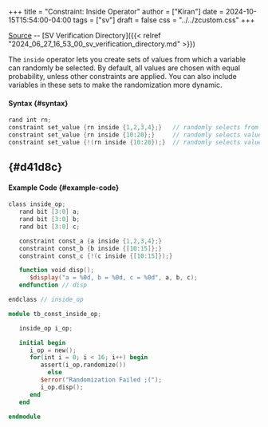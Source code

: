 +++
title = "Constraint: Inside Operator"
author = ["Kiran"]
date = 2024-10-15T15:54:00-04:00
tags = ["sv"]
draft = false
css = "../../zcustom.css"
+++

[Source](https://github.com/24x7fpga/SystemVerilog_Verification/blob/main/sv_verification/const_inside_op/tb_const_inside_op.sv) -- [SV Verification Directory]({{< relref "2024_06_27_16_53_00_sv_verification_directory.md" >}})

The `inside` operator lets you create sets of values from which a variable can randomly be selected. By default, all values are chosen with equal probability, unless other constraints are applied. You can also include variables in these sets to make the randomization more dynamic.


#### Syntax {#syntax}

```verilog
rand int rn;
constraint set_value {rn inside {1,2,3,4};}   // randomly selects from set of values
constraint set_value {rn inside {10:20};}     // randomly selects values from 10 to 20
constraint set_value {!(rn inside {10:20});}  // randomly selects values outside of the range 10 to 20
```


##  {#d41d8c}


#### Example Code {#example-code}

```verilog
class inside_op;
   rand bit [3:0] a;
   rand bit [3:0] b;
   rand bit [3:0] c;

   constraint const_a {a inside {1,2,3,4};}
   constraint const_b {b inside {[10:15]};}
   constraint const_c {!(c inside {[10:15]});}

   function void disp();
      $display("a = %0d, b = %0d, c = %0d", a, b, c);
   endfunction // disp

endclass // inside_op

module tb_const_inside_op;

   inside_op i_op;

   initial begin
      i_op = new();
      for(int i = 0; i < 16; i++) begin
         assert(i_op.randomize())
           else
         $error("Randomization Failed ;(");
         i_op.disp();
      end
   end

endmodule
```
